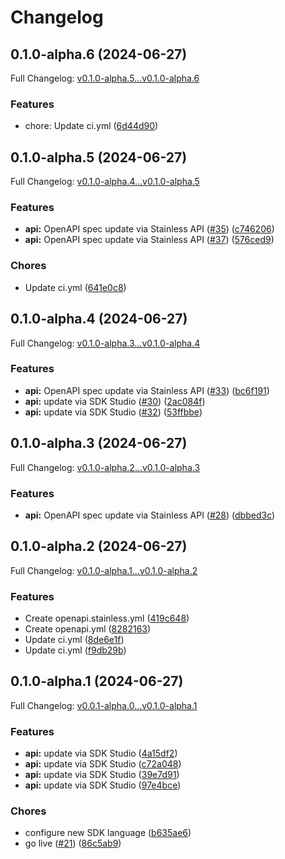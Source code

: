 # Changelog

## 0.1.0-alpha.6 (2024-06-27)

Full Changelog: [v0.1.0-alpha.5...v0.1.0-alpha.6](https://github.com/lambda-trading-uk/lambda-trading-sdk/compare/v0.1.0-alpha.5...v0.1.0-alpha.6)

### Features

* chore: Update ci.yml ([6d44d90](https://github.com/lambda-trading-uk/lambda-trading-sdk/commit/6d44d90b0edf89d6e1fd7ccc2eb137e3642e5de2))

## 0.1.0-alpha.5 (2024-06-27)

Full Changelog: [v0.1.0-alpha.4...v0.1.0-alpha.5](https://github.com/lambda-trading-uk/lambda-trading-sdk/compare/v0.1.0-alpha.4...v0.1.0-alpha.5)

### Features

* **api:** OpenAPI spec update via Stainless API ([#35](https://github.com/lambda-trading-uk/lambda-trading-sdk/issues/35)) ([c746206](https://github.com/lambda-trading-uk/lambda-trading-sdk/commit/c7462060b1e33cd903ecfdcea43f6c2b64ecc171))
* **api:** OpenAPI spec update via Stainless API ([#37](https://github.com/lambda-trading-uk/lambda-trading-sdk/issues/37)) ([576ced9](https://github.com/lambda-trading-uk/lambda-trading-sdk/commit/576ced90d49e8f0787b1df6424007851ab7e6658))


### Chores

* Update ci.yml ([641e0c8](https://github.com/lambda-trading-uk/lambda-trading-sdk/commit/641e0c855239d66285b3c2bb28f66b963fa6d588))

## 0.1.0-alpha.4 (2024-06-27)

Full Changelog: [v0.1.0-alpha.3...v0.1.0-alpha.4](https://github.com/lambda-trading-uk/lambda-trading-sdk/compare/v0.1.0-alpha.3...v0.1.0-alpha.4)

### Features

* **api:** OpenAPI spec update via Stainless API ([#33](https://github.com/lambda-trading-uk/lambda-trading-sdk/issues/33)) ([bc6f191](https://github.com/lambda-trading-uk/lambda-trading-sdk/commit/bc6f1917435855c3515ad37d0a60d62c228c3567))
* **api:** update via SDK Studio ([#30](https://github.com/lambda-trading-uk/lambda-trading-sdk/issues/30)) ([2ac084f](https://github.com/lambda-trading-uk/lambda-trading-sdk/commit/2ac084f9b3f8fb2aaf5551261577258d017e3c53))
* **api:** update via SDK Studio ([#32](https://github.com/lambda-trading-uk/lambda-trading-sdk/issues/32)) ([53ffbbe](https://github.com/lambda-trading-uk/lambda-trading-sdk/commit/53ffbbe6add8a48d4a4c3b3278d4c569eaa1a563))

## 0.1.0-alpha.3 (2024-06-27)

Full Changelog: [v0.1.0-alpha.2...v0.1.0-alpha.3](https://github.com/lambda-trading-uk/lambda-trading-sdk/compare/v0.1.0-alpha.2...v0.1.0-alpha.3)

### Features

* **api:** OpenAPI spec update via Stainless API ([#28](https://github.com/lambda-trading-uk/lambda-trading-sdk/issues/28)) ([dbbed3c](https://github.com/lambda-trading-uk/lambda-trading-sdk/commit/dbbed3c60eb994e36e26b557df5bbdc0a0d4aa53))

## 0.1.0-alpha.2 (2024-06-27)

Full Changelog: [v0.1.0-alpha.1...v0.1.0-alpha.2](https://github.com/lambda-trading-uk/lambda-trading-sdk/compare/v0.1.0-alpha.1...v0.1.0-alpha.2)

### Features

* Create openapi.stainless.yml ([419c648](https://github.com/lambda-trading-uk/lambda-trading-sdk/commit/419c64845325364212ccdedd2f2de27fbac2afa0))
* Create openapi.yml ([8282163](https://github.com/lambda-trading-uk/lambda-trading-sdk/commit/8282163e24c9743c3dd7d499ce1b9e6e93106914))
* Update ci.yml ([8de6e1f](https://github.com/lambda-trading-uk/lambda-trading-sdk/commit/8de6e1fed1ab7fdbf8cd91e42c0adb584be04a93))
* Update ci.yml ([f9db29b](https://github.com/lambda-trading-uk/lambda-trading-sdk/commit/f9db29b0b79ee3aeae31d6d0a3b76d3faa1ca931))

## 0.1.0-alpha.1 (2024-06-27)

Full Changelog: [v0.0.1-alpha.0...v0.1.0-alpha.1](https://github.com/lambda-trading-uk/lambda-trading-sdk/compare/v0.0.1-alpha.0...v0.1.0-alpha.1)

### Features

* **api:** update via SDK Studio ([4a15df2](https://github.com/lambda-trading-uk/lambda-trading-sdk/commit/4a15df2743215eac22be77883e21e07315fcdcbc))
* **api:** update via SDK Studio ([c72a048](https://github.com/lambda-trading-uk/lambda-trading-sdk/commit/c72a048742a1badcf99a73456e532bf7bdb11ab2))
* **api:** update via SDK Studio ([39e7d91](https://github.com/lambda-trading-uk/lambda-trading-sdk/commit/39e7d91246a58772fa769860a1f00512fdd59e39))
* **api:** update via SDK Studio ([97e4bce](https://github.com/lambda-trading-uk/lambda-trading-sdk/commit/97e4bce2bf6cb00afa526e369d8154813f5b7dd8))


### Chores

* configure new SDK language ([b635ae6](https://github.com/lambda-trading-uk/lambda-trading-sdk/commit/b635ae6af72efe828d09fe8c8ff7ecb318793141))
* go live ([#21](https://github.com/lambda-trading-uk/lambda-trading-sdk/issues/21)) ([86c5ab9](https://github.com/lambda-trading-uk/lambda-trading-sdk/commit/86c5ab98be1f9a5bfc5d3d4c5077971f70615820))
